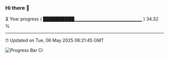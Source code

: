 ### Hi there 👋

⏳ Year progress { ██████████▁▁▁▁▁▁▁▁▁▁▁▁▁▁▁▁▁▁▁▁ } 34.32 %

---

⏰ Updated on Tue, 06 May 2025 06:21:45 GMT

![Progress Bar CI](https://github.com/liununu/liununu/workflows/Progress%20Bar%20CI/badge.svg)

